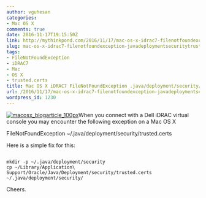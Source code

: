 ```yaml
---
author: vguhesan
categories:
- Mac OS X
comments: true
date: 2016-11-17T19:15:50Z
link: http://mythinkpond.com/2016/11/17/mac-os-x-idrac7-filenotfoundexception-javadeploymentsecuritytrusted-certs/
slug: mac-os-x-idrac7-filenotfoundexception-javadeploymentsecuritytrusted-certs
tags:
- FileNotFoundException
- iDRAC7
- Mac
- OS X
- trusted.certs
title: Mac OS X iDRAC7 FileNotFoundException .java/deployment/security/trusted.certs
url: /2016/11/17/mac-os-x-idrac7-filenotfoundexception-javadeploymentsecuritytrusted-certs/
wordpress_id: 1230
---
```


[![macosx_blogarticle_100px](/img/2016/11/macosx_blogarticle_100px.png)](/img/2016/11/macosx_blogarticle_100px.png)When you connect with a Dell iDRAC virtual console you may encounter the following exception on a Mac OS X

FileNotFoundException ~/.java/deployment/security/trusted.certs

Here is a simple fix for this:





<pre><code>
mkdir -p ~/.java/deployment/security
cp ~/Library/Application\ Support/Oracle/Java/Deployment/security/trusted.certs ~/.java/deployment/security/
</code></pre>

Cheers.
